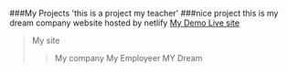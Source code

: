 ###My Projects
'this is a project my teacher'
###nice project 
this is my dream company website hosted by netlify [My Demo Live site](https://my-future-company-employeer.netlify.app/)

>My site
>>My company
>>My Employeer
>> MY Dream